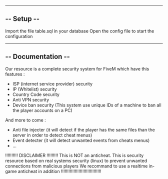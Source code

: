 -----------
-- Setup --
-----------

Import the file table.sql in your database
Open the config file to start the configuration

-------------------
-- Documentation --
-------------------

Our resource is a complete security system for FiveM which have this features :

- ISP (internet service provider) security
- IP (Whitelist) security
- Country Code security
- Anti VPN security
- Device ban security (This system use unique IDs of a machine to ban all the player accounts on a PC)

And more to come :

- Anti file injecter (it will detect if the player has the same files than the server in order to detect cheat menus)
- Event detecter (it will detect unwanted events from cheats menus)
- ...

!!!!!!!!!! DISCLAIMER !!!!!!!!!
This is NOT an anticheat. 
This is security resource based on real systems security (linux) to prevent unwanted connections from malicious players
We recommand to use a realtime in-game anticheat in addition
!!!!!!!!!!!!!!!!!!!!!!!!!!!!!!!!
